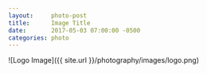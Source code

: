 ```yaml
---
layout:     photo-post
title:      Image Title
date:       2017-05-03 07:00:00 -0500
categories: photo
---
```


![Logo Image]({{ site.url }}/photography/images/logo.png)

<!--excerpt-->